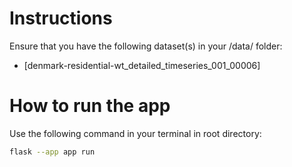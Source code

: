 # Instructions

Ensure that you have the following dataset(s) in your /data/ folder:

- [denmark-residential-wt_detailed_timeseries_001_00006]

# How to run the app
Use the following command in your terminal in root directory:

```bash
flask --app app run
```